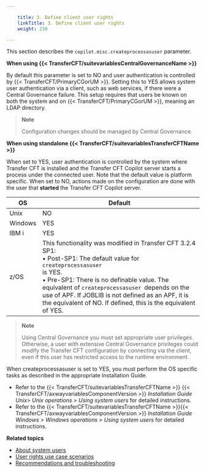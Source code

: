 ```yaml
---

    title: 3. Define client user rights 
    linkTitle: 3. Define client user rights
    weight: 230

---
```

This section describes the <span class="code">`copilot.misc.createprocessasuser`</span> parameter.

****When using {{< TransferCFT/suitevariablesCentralGovernanceName  >}}****

By default this parameter is set to NO and user authentication is controlled by {{< TransferCFT/PrimaryCGorUM  >}}. Setting this to YES allows system user authentication via a client, such as web services, if there were a Central Governance failure. This setup requires that users be known on both the system and on {{< TransferCFT/PrimaryCGorUM  >}}, meaning an LDAP directory.

> **Note**
>
> Configuration changes should be managed by Central Governance.

****When using standalone {{< TransferCFT/suitevariablesTransferCFTName  >}}****

When set to YES, user authentication is controlled by the system where Transfer CFT is installed and the Transfer CFT Copilot server starts a process under the connected user. Note that the default value is platform specific. When set to NO, actions made on the configuration are done with the user that **started** the Transfer CFT Copilot server.


| OS  | Default  |
| --- | --- |
| Unix | NO  |
| Windows | YES  |
| IBM i  | YES  |
| z/OS  | This functionality was modified in Transfer CFT 3.2.4 SP1:<br/> • Post-SP1: The default value for <span ><code>createprocessasuser </code></span>is YES.<br/> • Pre-SP1: There is no definable value. The equivalent of <code>createprocessasuser </code>depends on the use of APF. If JOBLIB is not defined as an APF, it is the equivalent of NO. If defined, this is the equivalent of YES. |


> **Note**
>
> Using Central Governance you must set appropriate user privileges. Otherwise, a user with extensive Central Governance privileges could modify the Transfer CFT configuration by connecting via the client, even if this user has restricted access to the runtime environment.

When createprocessasuser is set to YES, you must perform the OS specific tasks as described in the appropriate Installation Guide.

- Refer to the {{< TransferCFT/suitevariablesTransferCFTName >}} {{< TransferCFT/axwayvariablesComponentVersion >}} *Installation Guide Unix> Unix operations > Using system users* for detailed instructions.
- Refer to the {{< TransferCFT/suitevariablesTransferCFTName >}}{{< TransferCFT/axwayvariablesComponentVersion >}} *Installation Guide Windows > Windows operations > Using system users* for detailed instructions.

****Related topics****

- [About system users](../)
- [User rights use case scenarios](../user_rights_security_scenarios)
- [Recommendations and troubleshooting](../user_rights_tips)
